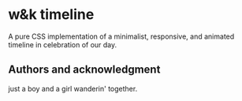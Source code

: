 # w&k timeline

A pure CSS implementation of a minimalist, responsive, and animated timeline in celebration of our day.

## Authors and acknowledgment

just a boy and a girl wanderin' together.